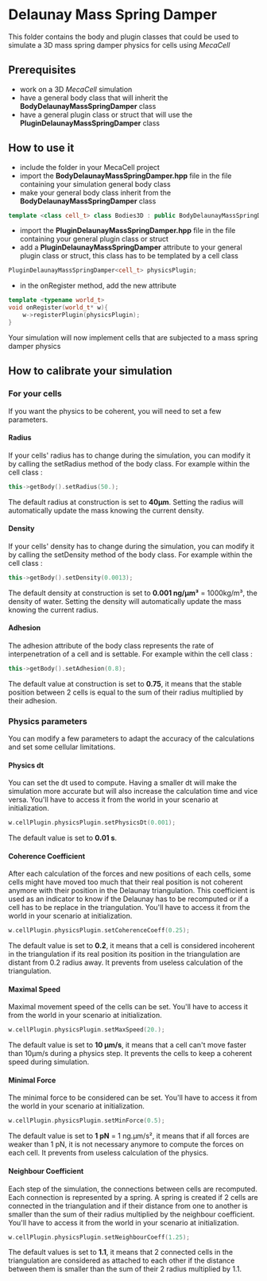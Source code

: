 # Delaunay Mass Spring Damper  
  
This folder contains the body and plugin classes that could be used to simulate a 3D mass spring damper physics for cells using *MecaCell*  

## Prerequisites

- work on a 3D *MecaCell* simulation
- have a general body class that will inherit the **BodyDelaunayMassSpringDamper** class
- have a general plugin class or struct  that will use the **PluginDelaunayMassSpringDamper** class


## How to use it

- include the folder in your MecaCell project
- import the **BodyDelaunayMassSpringDamper.hpp** file in the file containing your simulation general body class
- make your general body class inherit from the **BodyDelaunayMassSpringDamper** class
```cpp 
template <class cell_t> class Bodies3D : public BodyDelaunayMassSpringDamper
```
- import the **PluginDelaunayMassSpringDamper.hpp** file in the file containing your general plugin class or struct
- add a **PluginDelaunayMassSpringDamper** attribute to your  general plugin class or struct, this class has to be templated by a cell class
```cpp
PluginDelaunayMassSpringDamper<cell_t> physicsPlugin;
```
- in the onRegister method, add the new attribute
```cpp
template <typename world_t>  
void onRegister(world_t* w){  
    w->registerPlugin(physicsPlugin);  
}
```
Your simulation will now implement cells that are subjected to a mass spring damper physics

## How to calibrate your simulation

### For your cells
If you want the physics to be coherent, you will need to set a few parameters.

#### Radius
If your cells' radius has to change during the simulation, you can modify it by calling the setRadius method of the body class. 
For example within the cell class :
```cpp
this->getBody().setRadius(50.);
```
The default radius at construction is set to **40µm**.
Setting the radius will automatically update the mass knowing the current density.

#### Density
If your cells' density has to change during the simulation, you can modify it by calling the setDensity method of the body class. 
For example within the cell class :
```cpp
this->getBody().setDensity(0.0013);
```
The default density at construction is set to **0.001 ng/µm³** = 1000kg/m³, the density of water.
Setting the density will automatically update the mass knowing the current radius.

#### Adhesion
The adhesion attribute of the body class represents the rate of interpenetration of a cell and is settable.
For example within the cell class :
```cpp
this->getBody().setAdhesion(0.8);
```
The default value at construction is set to **0.75**, it means that the stable position between 2 cells is equal to the sum of their radius multiplied by their adhesion.

### Physics parameters

You can modify a few parameters to adapt the accuracy of the calculations and set some cellular limitations.

#### Physics dt
You can set the dt used to compute. Having a smaller dt will make the simulation more accurate but will also increase the calculation time and vice versa.
You'll have to access it from the world in your scenario at initialization.
```cpp
w.cellPlugin.physicsPlugin.setPhysicsDt(0.001);
```
The default value is set to **0.01 s**.

#### Coherence Coefficient
After each calculation of the forces and new positions of each cells, some cells might have moved too much that their real position is not coherent anymore with their position in the Delaunay triangulation.
This coefficient is used as an indicator to know if the Delaunay has to be recomputed or if a cell has to be replace in the triangulation.
You'll have to access it from the world in your scenario at initialization.
```cpp
w.cellPlugin.physicsPlugin.setCoherenceCoeff(0.25);
```
The default value is set to **0.2**, it means that a cell is considered incoherent in the triangulation if its real position its position in the triangulation are distant from 0.2 radius away.
It prevents from useless calculation of the triangulation.

#### Maximal Speed
Maximal movement speed of the cells can be set.
You'll have to access it from the world in your scenario at initialization.
```cpp
w.cellPlugin.physicsPlugin.setMaxSpeed(20.);
```
The default value is set to **10 µm/s**, it means that a cell can't move faster than 10µm/s during a physics step. It prevents the cells to keep a coherent speed during simulation.

#### Minimal Force
The minimal force to be considered can be set.
You'll have to access it from the world in your scenario at initialization.
```cpp
w.cellPlugin.physicsPlugin.setMinForce(0.5);
```
The default value is set to **1 pN** = 1 ng.µm/s², it means that if all forces are weaker than 1 pN, it is not necessary anymore to compute the forces on each cell.
It prevents from useless calculation of the physics.

#### Neighbour Coefficient
 Each step of the simulation, the connections between cells are recomputed. Each connection is represented by a spring. A spring is created if 2 cells are connected in the triangulation and if their distance from one to another is smaller than the sum of their radius multiplied by the neighbour coefficient.
 You'll have to access it from the world in your scenario at initialization.
```cpp
w.cellPlugin.physicsPlugin.setNeighbourCoeff(1.25);
```
The default values is set to **1.1**, it means that 2 connected cells in the triangulation are considered as attached to each other if the distance between them is smaller than the sum of their 2 radius multiplied by 1.1. 

